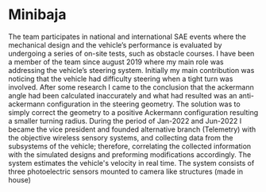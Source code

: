# Minibaja
The team participates in national and international SAE events where the mechanical design and the vehicle’s performance is evaluated by undergoing a series of on-site tests, such as obstacle courses. I have been a member of the team since august 2019 where my main role was addressing the vehicle’s steering system. Initially my main contribution was noticing that the vehicle had difficulty steering when a tight turn was involved. After some research I came to the conclusion that the ackermann angle had been calculated inaccurately and what had resulted was an anti-ackermann configuration in the steering geometry. The solution was to simply correct the geometry to a positive Ackermann configuration resulting a smaller turning radius. 
During the period of  Jan-2022 and Jun-2022 I became the vice president and founded alternative branch (Telemetry) with the objective wireless sensory systems, and collecting data from the subsystems of the vehicle; therefore, correlating the collected information with the simulated designs and preforming modifications accordingly. 
The system estimates the vehicle's velocity in real time.
The system consists of three photoelectric sensors mounted to camera like structures (made in house)

